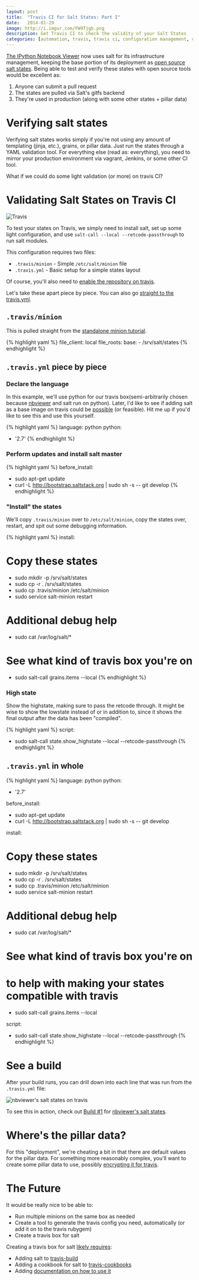 ```yaml
---
layout: post
title:  "Travis CI for Salt States: Part I"
date:   2014-01-29
image: http://i.imgur.com/FW9Tjgb.png
description: Get Travis CI to check the validity of your Salt States
categories: [automation, travis, travis ci, configuration management, continuous integration, salt, chef, saltstack, Salt Stack]
---
```


[The IPython Notebook Viewer](http://nbviewer.ipython.org) now uses salt for its infrastructure management, keeping the base portion of its deployment as [open source salt states](http://github.com/ipython/salt-states-nbviewer). Being able to test and verify these states with open source tools would be excellent as:

1. Anyone can submit a pull request
2. The states are pulled via Salt's gitfs backend
3. They're used in production (along with some other states + pillar data)

# Verifying salt states

Verifying salt states works simply if you're not using any amount of templating (jinja, etc.), grains, or pillar data. Just run the states through a YAML validation tool. For everything else (read as: everything), you need to mirror your production environment via vagrant, Jenkins, or some other CI tool.

What if we could do some light validation (or more) on travis CI?

# Validating Salt States on Travis CI

<img style="display:block; margin-left: auto; margin-right: auto;" src="http://i.imgur.com/FW9Tjgb.png" alt="Travis" />

To test your states on Travis, we simply need to install salt, set up some light configuration, and use `salt-call --local --retcode-passthrough` to run salt modules.

This configuration requires two files:

* `.travis/minion` - Simple `/etc/salt/minion` file
* `.travis.yml` - Basic setup for a simple states layout

Of course, you'll also need to [enable the repository on travis](http://docs.travis-ci.com/user/getting-started/).

Let's take these apart piece by piece. You can also go [straight to the travis.yml](#_in_whole).

## `.travis/minion`

This is pulled straight from the [standalone minion tutorial](http://docs.saltstack.com/topics/tutorials/standalone_minion.html).

{% highlight yaml %}
file_client: local
file_roots:
  base:
    - /srv/salt/states
{% endhighlight %}

## `.travis.yml` piece by piece

### Declare the language
In this example, we'll use python for our travis box(semi-arbitrarily chosen because [nbviewer](http://nbviewer.ipython.org) and salt run on python). Later, I'd like to see if adding salt as a base image on travis could be [possible](https://github.com/travis-ci/travis-ci/issues/1549) (or feasible). Hit me up if you'd like to see this and use this yourself.

{% highlight yaml %}
language: python
python:
- '2.7'
{% endhighlight %}

### Perform updates and install salt master

{% highlight yaml %}
before_install:
  - sudo apt-get update
  - curl -L http://bootstrap.saltstack.org | sudo sh -s -- git develop
{% endhighlight %}

### "Install" the states

We'll copy `.travis/minion` over to `/etc/salt/minion`, copy the states over, restart, and spit out some debugging information.

{% highlight yaml %}
install:
  # Copy these states
  - sudo mkdir -p /srv/salt/states
  - sudo cp -r . /srv/salt/states
  - sudo cp .travis/minion /etc/salt/minion
  - sudo service salt-minion restart

  # Additional debug help
  - sudo cat /var/log/salt/*

  # See what kind of travis box you're on
  - sudo salt-call grains.items --local
{% endhighlight %}

### High state

Show the highstate, making sure to pass the retcode through. It might be wise to show the lowstate instead of or in addition to, since it shows the final output after the data has been "compiled".

{% highlight yaml %}
script:
  - sudo salt-call state.show_highstate --local --retcode-passthrough
{% endhighlight %}

## `.travis.yml` in whole

{% highlight yaml %}
language: python
python:
- '2.7'

before_install:
  - sudo apt-get update
  - curl -L http://bootstrap.saltstack.org | sudo sh -s -- git develop

install:
  # Copy these states
  - sudo mkdir -p /srv/salt/states
  - sudo cp -r . /srv/salt/states
  - sudo cp .travis/minion /etc/salt/minion
  - sudo service salt-minion restart

  # Additional debug help
  - sudo cat /var/log/salt/*

  # See what kind of travis box you're on
  # to help with making your states compatible with travis
  - sudo salt-call grains.items --local

script:
  - sudo salt-call state.show_highstate --local --retcode-passthrough
{% endhighlight %}

# See a build

After your build runs, you can drill down into each line that was run from the `.travis.yml` file:

<img style="display:block; margin-left: auto; margin-right: auto;" src="http://i.imgur.com/kd3zalP.png" alt="nbviewer's salt states on travis" />

To see this in action, check out [Build #1](https://travis-ci.org/ipython/salt-states-nbviewer/builds/17864495) for [nbviewer's salt states](http://github.com/ipython/salt-states-nbviewer).

# Where's the pillar data?

For this "deployment", we're cheating a bit in that there are default values for the pillar data. For something more reasonably complex, you'll want to create some pillar data to use, possibly [encrypting it for travis](http://docs.travis-ci.com/user/encryption-keys/).

# The Future

It would be really nice to be able to:

* Run multiple minions on the same box as needed
* Create a tool to generate the travis config you need, automatically (or add it on to the travis rubygem)
* Create a travis box for salt

Creating a travis box for salt [likely requires](https://github.com/travis-ci/travis-ci/issues/1549):
* Adding salt to [travis-build](https://github.com/travis-ci/travis-build)
* Adding a cookbook for salt to [travis-cookbooks](https://github.com/travis-ci/travis-cookbooks)
* Adding [documentation on how to use it](https://github.com/travis-ci/travis-ci.github.com/tree/master/docs/user/languages)


